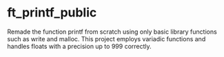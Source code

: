 # ft_printf_public
Remade the function printf from scratch using only basic library functions such as write and malloc.
This project employs variadic functions and handles floats with a precision up to 999 correctly.

